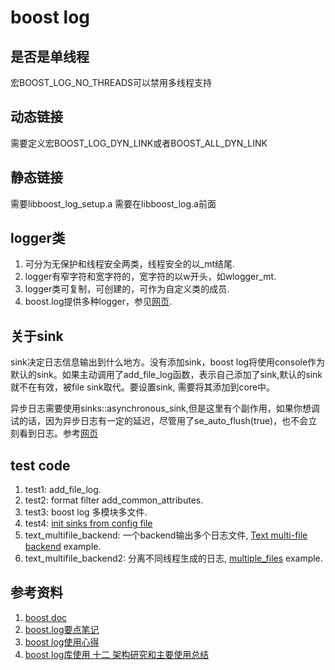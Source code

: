 # boost log
## 是否是单线程
宏BOOST_LOG_NO_THREADS可以禁用多线程支持

## 动态链接
需要定义宏BOOST_LOG_DYN_LINK或者BOOST_ALL_DYN_LINK

## 静态链接
需要libboost_log_setup.a 需要在libboost_log.a前面

## logger类
1. 可分为无保护和线程安全两类，线程安全的以_mt结尾.
2. logger有窄字符和宽字符的，宽字符的以w开头，如wlogger_mt.
3. logger类可复制，可创建的，可作为自定义类的成员.
4. boost.log提供多种logger，参见[网页](https://www.boost.org/doc/libs/1_66_0/libs/log/doc/html/log/detailed/sources.html).

## 关于sink
sink决定日志信息输出到什么地方。没有添加sink，boost log将使用console作为默认的sink。如果主动调用了add_file_log函数，表示自己添加了sink,默认的sink就不在有效，被file sink取代。要设置sink, 需要将其添加到core中。

异步日志需要使用sinks::asynchronous_sink,但是这里有个副作用，如果你想调试的话，因为异步日志有一定的延迟，尽管用了se_auto_flush(true)，也不会立刻看到日志。参考[网页](https://www.boost.org/doc/libs/1_66_0/libs/log/doc/html/log/detailed/sink_frontends.html#log.detailed.sink_frontends.async)

## test code
1. test1: add_file_log.
2. test2: format filter add_common_attributes.
3. test3: boost log 多模块多文件.
4. test4: [init sinks from config file](https://blog.csdn.net/erlang_hell/article/details/52311786)
5. text_multifile_backend: 一个backend输出多个日志文件, [Text multi-file backend](https://www.boost.org/doc/libs/1_66_0/libs/log/doc/html/log/detailed/sink_backends.html#log.detailed.sink_backends.text_multifile) example.
6. text_multifile_backend2: 分离不同线程生成的日志, [multiple_files](https://www.boost.org/doc/libs/1_66_0/libs/log/example/multiple_files/main.cpp) example.

## 参考资料
1. [boost doc](https://www.boost.org/doc/libs/1_66_0/libs/log/doc/html/index.html)
2. [boost.log要点笔记](https://www.cnblogs.com/liaocheng/p/4222885.html)
3. [boost log使用心得](https://blog.csdn.net/Max_Cong/article/details/83176559)
4. [boost log库使用 十二 架构研究和主要使用总结](https://blog.csdn.net/qq_43682438/article/details/87876879)
